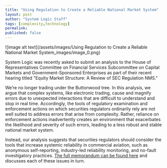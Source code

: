 ```yaml
---
title: "Using Regulation to Create a Reliable National Market System"
layout: post
author: "System Logic Staff" 
tags: [complexity,technology] 
permalink: 
published: false
---
```


![image alt text](/assets/images/Using Regulation to Create a Reliable National Market System_images/image_0.png)

System Logic was recently asked to submit an analysis to the House of Representatives Committee on Financial Services Subcommittee on Capital Markets and Government-Sponsored Enterprises as part of their recent hearing titled "Equity Market Structure: A Review of SEC Regulation NMS."

We’re no longer trading under the Buttonwood tree. In this analysis, we argue that complex systems, like electronic trading, cause and magnify errors due to unexpected interactions that are difficult to understand and stop in real time. Accordingly, the tools of regulatory examination and enforcement actions on which securities regulators ordinarily rely are not well suited to address errors that arise from complexity. Rather, reliance on enforcement actions inadvertently creates an environment that exacerbates the likelihood and severity of such errors, leading to a less robust and stable national market system. 

Instead, our analysis suggests that securities regulators should consider the tools that increase systemic reliability in commercial aviation, such as anonymous self-reporting, industry-led reliability monitoring, and no-fault investigatory practices. [The full memorandum can be found here](https://s3.amazonaws.com/content.system-logic.com/System+Logic+Memo+to+House+Financial+Services+Subcommittee+on+Capital+Markets.pdf) and discusses each of these issues in turn.

